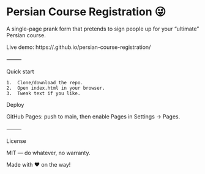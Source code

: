 # Persian Course Registration 😜

A single-page prank form that pretends to sign people up for your “ultimate” Persian course.

Live demo: https://<your-username>.github.io/persian-course-registration/

⸻

Quick start

	1.	Clone/download the repo.
	2.	Open index.html in your browser.
	3.	Tweak text if you like.

Deploy

 GitHub Pages: push to main, then enable Pages in Settings → Pages.

⸻

License

MIT — do whatever, no warranty.

Made with ❤️ on the way!